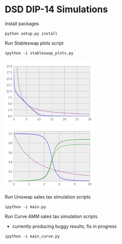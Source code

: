 # DSD DIP-14 Simulations


Install packages
```
python setup.py install
```

Run Stableswap plots script
```
ipython -i stableswap_plots.py
```

<img src="./plots/stableswap_figure_1.png" width="280" height="200">
<img src="./plots/stableswap_figure_2.png" width="280" height="200">

Run Uniswap sales tax simulation scripts
```
ipython -i main.py
```

Run Curve AMM sales tax simulation scripts
* currently producing buggy results, fix in progress
```
ipython -i main_curve.py
```


